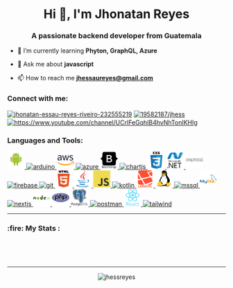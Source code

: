 <h1 align="center">Hi 👋, I'm Jhonatan Reyes</h1>
<h3 align="center">A passionate backend developer from Guatemala</h3>

- 🌱 I’m currently learning **Phyton, GraphQL, Azure**

- 💬 Ask me about **javascript**

- 📫 How to reach me **jhessaureyes@gmail.com**

<h3 align="left">Connect with me:</h3>
<p align="left">
<a href="https://linkedin.com/in/jhonatan-essau-reyes-riveiro-232555219" target="blank"><img align="center" src="https://raw.githubusercontent.com/rahuldkjain/github-profile-readme-generator/master/src/images/icons/Social/linked-in-alt.svg" alt="jhonatan-essau-reyes-riveiro-232555219" height="30" width="40" /></a>
<a href="https://stackoverflow.com/users/19582187/jhess" target="blank"><img align="center" src="https://raw.githubusercontent.com/rahuldkjain/github-profile-readme-generator/master/src/images/icons/Social/stack-overflow.svg" alt="19582187/jhess" height="30" width="40" /></a>
<a href="https://www.youtube.com/channel/UCrIFeGqhlB4hvNhTonIKHIg" target="blank"><img align="center" src="https://raw.githubusercontent.com/rahuldkjain/github-profile-readme-generator/master/src/images/icons/Social/youtube.svg" alt="https://www.youtube.com/channel/UCrIFeGqhlB4hvNhTonIKHIg" height="30" width="40" /></a>
</p>

<h3 align="left">Languages and Tools:</h3>
<p align="left"> <a href="https://developer.android.com" target="_blank" rel="noreferrer"> <img src="https://raw.githubusercontent.com/devicons/devicon/master/icons/android/android-original-wordmark.svg" alt="android" width="40" height="40"/> </a> <a href="https://www.arduino.cc/" target="_blank" rel="noreferrer"> <img src="https://cdn.worldvectorlogo.com/logos/arduino-1.svg" alt="arduino" width="40" height="40"/> </a> <a href="https://aws.amazon.com" target="_blank" rel="noreferrer"> <img src="https://raw.githubusercontent.com/devicons/devicon/master/icons/amazonwebservices/amazonwebservices-original-wordmark.svg" alt="aws" width="40" height="40"/> </a> <a href="https://azure.microsoft.com/en-in/" target="_blank" rel="noreferrer"> <img src="https://www.vectorlogo.zone/logos/microsoft_azure/microsoft_azure-icon.svg" alt="azure" width="40" height="40"/> </a> <a href="https://getbootstrap.com" target="_blank" rel="noreferrer"> <img src="https://raw.githubusercontent.com/devicons/devicon/master/icons/bootstrap/bootstrap-plain-wordmark.svg" alt="bootstrap" width="40" height="40"/> </a> <a href="https://www.chartjs.org" target="_blank" rel="noreferrer"> <img src="https://www.chartjs.org/media/logo-title.svg" alt="chartjs" width="40" height="40"/> </a> <a href="https://www.w3schools.com/css/" target="_blank" rel="noreferrer"> <img src="https://raw.githubusercontent.com/devicons/devicon/master/icons/css3/css3-original-wordmark.svg" alt="css3" width="40" height="40"/> </a> <a href="https://dotnet.microsoft.com/" target="_blank" rel="noreferrer"> <img src="https://raw.githubusercontent.com/devicons/devicon/master/icons/dot-net/dot-net-original-wordmark.svg" alt="dotnet" width="40" height="40"/> </a> <a href="https://expressjs.com" target="_blank" rel="noreferrer"> <img src="https://raw.githubusercontent.com/devicons/devicon/master/icons/express/express-original-wordmark.svg" alt="express" width="40" height="40"/> </a> <a href="https://firebase.google.com/" target="_blank" rel="noreferrer"> <img src="https://www.vectorlogo.zone/logos/firebase/firebase-icon.svg" alt="firebase" width="40" height="40"/> </a> <a href="https://git-scm.com/" target="_blank" rel="noreferrer"> <img src="https://www.vectorlogo.zone/logos/git-scm/git-scm-icon.svg" alt="git" width="40" height="40"/> </a> <a href="https://www.w3.org/html/" target="_blank" rel="noreferrer"> <img src="https://raw.githubusercontent.com/devicons/devicon/master/icons/html5/html5-original-wordmark.svg" alt="html5" width="40" height="40"/> </a> <a href="https://www.java.com" target="_blank" rel="noreferrer"> <img src="https://raw.githubusercontent.com/devicons/devicon/master/icons/java/java-original.svg" alt="java" width="40" height="40"/> </a> <a href="https://developer.mozilla.org/en-US/docs/Web/JavaScript" target="_blank" rel="noreferrer"> <img src="https://raw.githubusercontent.com/devicons/devicon/master/icons/javascript/javascript-original.svg" alt="javascript" width="40" height="40"/> </a> <a href="https://kotlinlang.org" target="_blank" rel="noreferrer"> <img src="https://www.vectorlogo.zone/logos/kotlinlang/kotlinlang-icon.svg" alt="kotlin" width="40" height="40"/> </a> <a href="https://laravel.com/" target="_blank" rel="noreferrer"> <img src="https://raw.githubusercontent.com/devicons/devicon/master/icons/laravel/laravel-plain-wordmark.svg" alt="laravel" width="40" height="40"/> </a> <a href="https://www.linux.org/" target="_blank" rel="noreferrer"> <img src="https://raw.githubusercontent.com/devicons/devicon/master/icons/linux/linux-original.svg" alt="linux" width="40" height="40"/> </a> <a href="https://www.microsoft.com/en-us/sql-server" target="_blank" rel="noreferrer"> <img src="https://www.svgrepo.com/show/303229/microsoft-sql-server-logo.svg" alt="mssql" width="40" height="40"/> </a> <a href="https://www.mysql.com/" target="_blank" rel="noreferrer"> <img src="https://raw.githubusercontent.com/devicons/devicon/master/icons/mysql/mysql-original-wordmark.svg" alt="mysql" width="40" height="40"/> </a> <a href="https://nextjs.org/" target="_blank" rel="noreferrer"> <img src="https://cdn.worldvectorlogo.com/logos/nextjs-2.svg" alt="nextjs" width="40" height="40"/> </a> <a href="https://nodejs.org" target="_blank" rel="noreferrer"> <img src="https://raw.githubusercontent.com/devicons/devicon/master/icons/nodejs/nodejs-original-wordmark.svg" alt="nodejs" width="40" height="40"/> </a> <a href="https://www.php.net" target="_blank" rel="noreferrer"> <img src="https://raw.githubusercontent.com/devicons/devicon/master/icons/php/php-original.svg" alt="php" width="40" height="40"/> </a> <a href="https://www.postgresql.org" target="_blank" rel="noreferrer"> <img src="https://raw.githubusercontent.com/devicons/devicon/master/icons/postgresql/postgresql-original-wordmark.svg" alt="postgresql" width="40" height="40"/> </a> <a href="https://postman.com" target="_blank" rel="noreferrer"> <img src="https://www.vectorlogo.zone/logos/getpostman/getpostman-icon.svg" alt="postman" width="40" height="40"/> </a> <a href="https://reactjs.org/" target="_blank" rel="noreferrer"> <img src="https://raw.githubusercontent.com/devicons/devicon/master/icons/react/react-original-wordmark.svg" alt="react" width="40" height="40"/> </a> <a href="https://tailwindcss.com/" target="_blank" rel="noreferrer"> <img src="https://www.vectorlogo.zone/logos/tailwindcss/tailwindcss-icon.svg" alt="tailwind" width="40" height="40"/> </a> </p>

****
<h3 align="left">:fire: My Stats :</h3>
<picture align="center">
  <source media="(prefers-color-scheme: dark)" srcset="https://github-readme-stats.vercel.app/api?username=jhessreyes&show_icons=true&hide_border=true&bg_color=0d1117&locale=en&theme=react">
  <source media="(prefers-color-scheme: light)" srcset="https://github-readme-stats.vercel.app/api?username=jhessreyes&show_icons=true&hide_border=true&bg_color=EB545400&text_color=0d1117&locale=en&theme=react">
  <img/>
</picture>

<picture align="center">
  <source media="(prefers-color-scheme: dark)" srcset="https://github-readme-stats.vercel.app/api/top-langs?username=jhessreyes&langs_count=8&show_icons=true&hide_border=true&bg_color=0d1117&locale=en&theme=react&layout=compact">
  <source media="(prefers-color-scheme: light)" srcset="https://github-readme-stats.vercel.app/api/top-langs?username=jhessreyes&langs_count=8&show_icons=true&hide_border=true&bg_color=EB545400&text_color=0d1117&locale=en&theme=react&layout=compact">
  <img/>
</picture>

<picture>
  <p align="center">
  <source media="(prefers-color-scheme: dark)" srcset="http://github-readme-streak-stats.herokuapp.com?user=jhessreyes&theme=dark&hide_border=true&border_radius=0&locale=es&date_format=M%20j%5B%2C%20Y%5D&stroke=5CE0E5&sideNums=5CE0E5&fire=FFB321&background=EB545400">
  <source media="(prefers-color-scheme: light)" srcset="http://github-readme-streak-stats.herokuapp.com?user=jhessreyes&hide_border=true&border_radius=0&locale=es&date_format=M%20j%5B%2C%20Y%5D&ring=5CE0E5&fire=66F9FF&currStreakLabel=54CCD0">
  </p>
  <img/>
</picture>

<picture>
  <source media="(prefers-color-scheme: dark)" srcset="http://github-readme-streak-stats.herokuapp.com?user=jhessreyes&theme=dark&hide_border=true&border_radius=0&locale=es&date_format=M%20j%5B%2C%20Y%5D&stroke=5CE0E5&sideNums=5CE0E5&fire=FFB321&background=EB545400">
  <source media="(prefers-color-scheme: light)" srcset="http://github-readme-streak-stats.herokuapp.com?user=jhessreyes&hide_border=true&border_radius=0&locale=es&date_format=M%20j%5B%2C%20Y%5D&ring=5CE0E5&fire=66F9FF&currStreakLabel=54CCD0">
  <img/>
</picture>

<picture>
  <source media="(prefers-color-scheme: dark)" srcset="https://github-profile-trophy.vercel.app/?username=jhessreyes&row=2&column=3&no-frame=true&theme=nord&no-bg=true">
  <source media="(prefers-color-scheme: light)" srcset="https://github-profile-trophy.vercel.app/?username=jhessreyes&row=2&column=3&no-frame=true&theme=algolia&no-bg=true">
  <img/>
</picture>

****
<p align="center"> <img src="https://komarev.com/ghpvc/?username=jhessreyes&label=Profile%20views&color=0e75b6&style=flat" alt="jhessreyes" /> </p>


